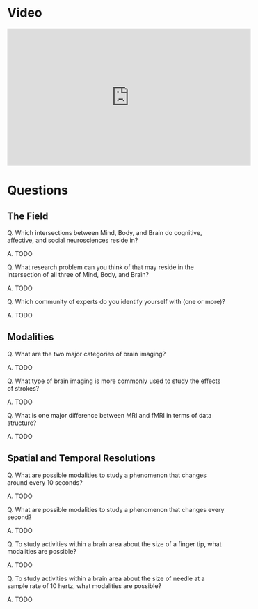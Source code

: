 # Video

<iframe width="560" height="315" src="https://www.youtube.com/embed/ZL-Tr1KSMKY" frameborder="0" allow="accelerometer; autoplay; encrypted-media; gyroscope; picture-in-picture" allowfullscreen></iframe>

# Questions

## The Field

Q. Which intersections between Mind, Body, and Brain do cognitive, affective, and social neurosciences reside in?

A. TODO

Q. What research problem can you think of that may reside in the intersection of all three of Mind, Body, and Brain?

A. TODO

Q. Which community of experts do you identify yourself with (one or more)?

A. TODO

## Modalities

Q. What are the two major categories of brain imaging?

A. TODO

Q. What type of brain imaging is more commonly used to study the effects of strokes?

A. TODO

Q. What is one major difference between MRI and fMRI in terms of data structure?

A. TODO

## Spatial and Temporal Resolutions

Q. What are possible modalities to study a phenomenon that changes around every 10 seconds?

A. TODO

Q. What are possible modalities to study a phenomenon that changes every second?

A. TODO

Q. To study activities within a brain area about the size of a finger tip, what modalities are possible?

A. TODO

Q. To study activities within a brain area about the size of needle at a sample rate of 10 hertz, what modalities are possible?

A. TODO

